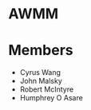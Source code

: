 # AWMM

# Members

<ul>
    <li>Cyrus Wang</li>
    <li>John Malsky</li>
    <li>Robert McIntyre</li>
    <li>Humphrey O Asare</li>
</ul>
